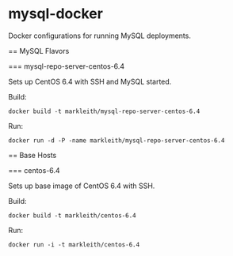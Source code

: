 mysql-docker
============

Docker configurations for running MySQL deployments.

== MySQL Flavors

=== mysql-repo-server-centos-6.4

Sets up CentOS 6.4 with SSH and MySQL started.

Build:

```
docker build -t markleith/mysql-repo-server-centos-6.4
```

Run:
```
docker run -d -P -name markleith/mysql-repo-server-centos-6.4
```

== Base Hosts

=== centos-6.4

Sets up base image of CentOS 6.4 with SSH.

Build:

```
docker build -t markleith/centos-6.4
```

Run:

```
docker run -i -t markleith/centos-6.4
```

